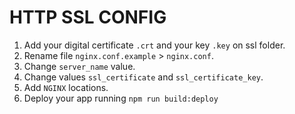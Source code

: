 # HTTP SSL CONFIG

1. Add your digital certificate `.crt` and your key `.key` on ssl folder.
2. Rename file `nginx.conf.example` > `nginx.conf`.
3. Change `server_name` value.
4. Change values `ssl_certificate` and `ssl_certificate_key`.
5. Add `NGINX` locations.
6. Deploy your app running `npm run build:deploy`
